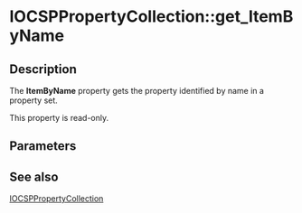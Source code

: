 # IOCSPPropertyCollection::get_ItemByName

## Description

The **ItemByName** property gets the property identified by name in a property set.

This property is read-only.

## Parameters

## See also

[IOCSPPropertyCollection](https://learn.microsoft.com/windows/desktop/api/certadm/nn-certadm-iocsppropertycollection)